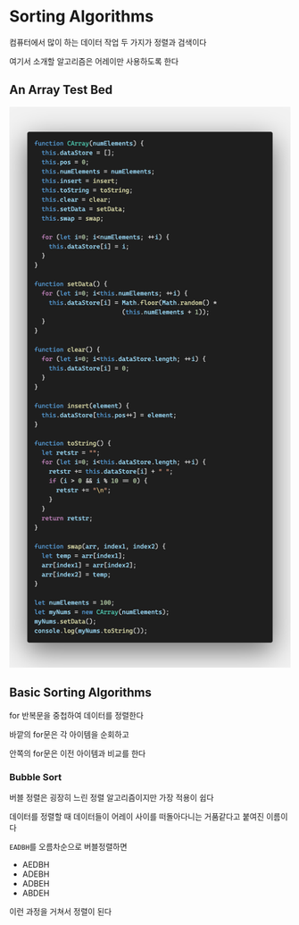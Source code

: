 # Sorting Algorithms

컴퓨터에서 많이 하는 데이터 작업 두 가지가 정렬과 검색이다

여기서 소개할 알고리즘은 어레이만 사용하도록 한다



## An Array Test Bed

![](./examples/Sorting/Carray.png)



## Basic Sorting Algorithms

for 반복문을 중첩하여 데이터를 정렬한다

바깥의 for문은 각 아이템을 순회하고

안쪽의 for문은 이전 아이템과 비교를 한다



### Bubble Sort

버블 정렬은 굉장히 느린 정렬 알고리즘이지만 가장 적용이 쉽다

데이터를 정렬할 때 데이터들이 어레이 사이를 떠돌아다니는 거품같다고 붙여진 이름이다

`EADBH`를 오름차순으로 버블정렬하면

- AEDBH
- ADEBH
- ADBEH
- ABDEH

이런 과정을 거쳐서 정렬이 된다